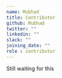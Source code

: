 ```yaml
---
name: Mubhad
title: Contributor
github: Mubhad
twitter: ""
linkedin: ""
slack: ""
joining_date: ""
role : contributor
---
```


Still waiting for this
